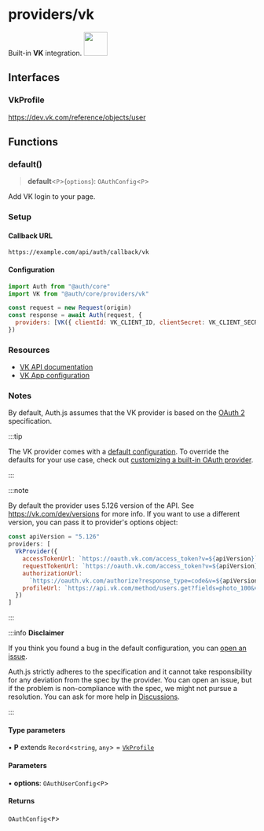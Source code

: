# providers/vk

<div style={{backgroundColor: "#000", display: "flex", justifyContent: "space-between", color: "#fff", padding: 16}}>
<span>Built-in <b>VK</b> integration.</span>
<a href="https://vk.com/">
  <img style={{display: "block"}} src="https://authjs.dev/img/providers/vk.svg" height="48" />
</a>
</div>

## Interfaces

### VkProfile

https://dev.vk.com/reference/objects/user

## Functions

### default()

> **default**\<`P`\>(`options`): `OAuthConfig`\<`P`\>

Add VK login to your page.

### Setup

#### Callback URL
```
https://example.com/api/auth/callback/vk
```

#### Configuration
```js
import Auth from "@auth/core"
import VK from "@auth/core/providers/vk"

const request = new Request(origin)
const response = await Auth(request, {
  providers: [VK({ clientId: VK_CLIENT_ID, clientSecret: VK_CLIENT_SECRET })],
})
```

### Resources

- [VK API documentation](https://vk.com/dev/first_guide)
- [VK App configuration](https://vk.com/apps?act=manage)

### Notes

By default, Auth.js assumes that the VK provider is
based on the [OAuth 2](https://www.rfc-editor.org/rfc/rfc6749.html) specification.

:::tip

The VK provider comes with a [default configuration](https://github.com/nextauthjs/next-auth/blob/main/packages/core/src/providers/vk.ts).
To override the defaults for your use case, check out [customizing a built-in OAuth provider](https://authjs.dev/guides/providers/custom-provider#override-default-options).

:::

:::note

By default the provider uses 5.126 version of the API. See https://vk.com/dev/versions for more info.
If you want to use a different version, you can pass it to provider's options object:
```js title="pages/api/auth/[...nextauth].js"
const apiVersion = "5.126"
providers: [
  VkProvider({
    accessTokenUrl: `https://oauth.vk.com/access_token?v=${apiVersion}`,
    requestTokenUrl: `https://oauth.vk.com/access_token?v=${apiVersion}`,
    authorizationUrl:
      `https://oauth.vk.com/authorize?response_type=code&v=${apiVersion}`,
    profileUrl: `https://api.vk.com/method/users.get?fields=photo_100&v=${apiVersion}`,
  })
]
```

:::

:::info **Disclaimer**

If you think you found a bug in the default configuration, you can [open an issue](https://authjs.dev/new/provider-issue).

Auth.js strictly adheres to the specification and it cannot take responsibility for any deviation from
the spec by the provider. You can open an issue, but if the problem is non-compliance with the spec,
we might not pursue a resolution. You can ask for more help in [Discussions](https://authjs.dev/new/github-discussions).

:::

#### Type parameters

• **P** extends `Record`\<`string`, `any`\> = [`VkProfile`](vk.md#vkprofile)

#### Parameters

• **options**: `OAuthUserConfig`\<`P`\>

#### Returns

`OAuthConfig`\<`P`\>
